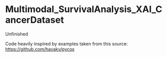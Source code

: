 # Multimodal_SurvivalAnalysis_XAI_CancerDataset
Unfinished

Code heavily inspired by examples taken from this source: https://github.com/havakv/pycox
